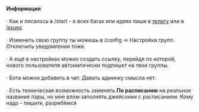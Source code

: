 **Информация** \
\
· Как и писалось в /start - о всех багах или идеях пиши в [телегу](https://t.me/pashokitsme) или в [issues](https://github.com/pashokitsme/maiq-parser-next/issues) \
\
· Изменить свою группу ты можешь в /config -> Настройка групп. Отключить уведомления тоже. \
\
· А ещё в настройках можно создать ссылку, перейдя по которой, нового пользователя автоматически подпишет на твои группы. \
\
· Бота можно добавить в чат. Давать админку смысла нет. \
\
· Есть техническая возможность заменять **По расписанию** на реальное название пары, но мне влом заполнять джейсонки с расписанием. Кому надо - пишите, разребёмся